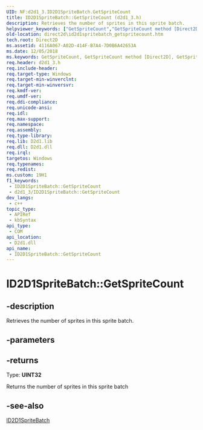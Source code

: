 ```yaml
---
UID: NF:d2d1_3.ID2D1SpriteBatch.GetSpriteCount
title: ID2D1SpriteBatch::GetSpriteCount (d2d1_3.h)
description: Retrieves the number of sprites in this sprite batch.
helpviewer_keywords: ["GetSpriteCount","GetSpriteCount method [Direct2D]","GetSpriteCount method [Direct2D]","ID2D1SpriteBatch interface","ID2D1SpriteBatch interface [Direct2D]","GetSpriteCount method","ID2D1SpriteBatch.GetSpriteCount","ID2D1SpriteBatch::GetSpriteCount","d2d1_3/ID2D1SpriteBatch::GetSpriteCount","direct2d.id2d1spritebatch_getspritecount"]
old-location: direct2d\id2d1spritebatch_getspritecount.htm
tech.root: Direct2D
ms.assetid: 4116A067-A02D-414F-B7A4-7D0B6A42653A
ms.date: 12/05/2018
ms.keywords: GetSpriteCount, GetSpriteCount method [Direct2D], GetSpriteCount method [Direct2D],ID2D1SpriteBatch interface, ID2D1SpriteBatch interface [Direct2D],GetSpriteCount method, ID2D1SpriteBatch.GetSpriteCount, ID2D1SpriteBatch::GetSpriteCount, d2d1_3/ID2D1SpriteBatch::GetSpriteCount, direct2d.id2d1spritebatch_getspritecount
req.header: d2d1_3.h
req.include-header: 
req.target-type: Windows
req.target-min-winverclnt: 
req.target-min-winversvr: 
req.kmdf-ver: 
req.umdf-ver: 
req.ddi-compliance: 
req.unicode-ansi: 
req.idl: 
req.max-support: 
req.namespace: 
req.assembly: 
req.type-library: 
req.lib: D2d1.lib
req.dll: D2d1.dll
req.irql: 
targetos: Windows
req.typenames: 
req.redist: 
ms.custom: 19H1
f1_keywords:
 - ID2D1SpriteBatch::GetSpriteCount
 - d2d1_3/ID2D1SpriteBatch::GetSpriteCount
dev_langs:
 - c++
topic_type:
 - APIRef
 - kbSyntax
api_type:
 - COM
api_location:
 - D2d1.dll
api_name:
 - ID2D1SpriteBatch::GetSpriteCount
---
```


# ID2D1SpriteBatch::GetSpriteCount


## -description

Retrieves the number of sprites in this sprite batch.

## -parameters

## -returns

Type: <b>UINT32</b>

Returns the number of sprites in this sprite batch

## -see-also

<a href="/windows/desktop/api/d2d1_3/nn-d2d1_3-id2d1spritebatch">ID2D1SpriteBatch</a>

